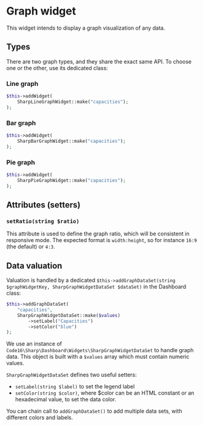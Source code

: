 # Graph widget

This widget intends to display a graph visualization of any data.

## Types

There are two graph types, and they share the exact same API. To choose one or the other, use its dedicated class:

### Line graph

```php
$this->addWidget(
    SharpLineGraphWidget::make("capacities");
);
```

### Bar graph

```php
$this->addWidget(
    SharpBarGraphWidget::make("capacities");
);
```

### Pie graph

```php
$this->addWidget(
    SharpPieGraphWidget::make("capacities");
);
```

## Attributes (setters)

### `setRatio(string $ratio)`

This attribute is used to define the graph ratio, which will be consistent in responsive mode. The expected format is `width:height`, so for instance `16:9` (the default) or `4:3`.


## Data valuation

Valuation is handled by a dedicated `$this->addGraphDataSet(string $graphWidgetKey, SharpGraphWidgetDataSet $dataSet)` in the Dashboard class:

```php
$this->addGraphDataSet(
    "capacities",
    SharpGraphWidgetDataSet::make($values)
        ->setLabel("Capacities")
        ->setColor("blue")
);
```

We use an instance of `Code16\Sharp\Dashboard\Widgets\SharpGraphWidgetDataSet` to handle graph data. This object is built with a `$values` array which must contain numeric values.

`SharpGraphWidgetDataSet` defines two useful setters:

- `setLabel(string $label)` to set the legend label
- `setColor(string $color)`, where $color can be an HTML constant or an hexadecimal value, to set the data color.

You can chain call to `addGraphDataSet()` to add multiple data sets, with different colors and labels.
